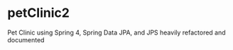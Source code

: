 petClinic2
==========

Pet Clinic using Spring 4, Spring Data JPA, and JPS heavily refactored and documented
